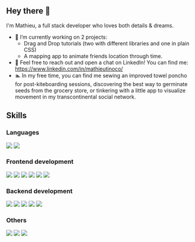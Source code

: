 ## Hey there 👋

I'm Mathieu, a full stack developer who loves both details & dreams.

- 🌱 I’m currently working on 2 projects:
    - Drag and Drop tutorials (two with different libraries and one in plain CSS)
    - A mapping app to animate friends location through time.
- 💬 Feel free to reach out and open a chat on LinkedIn! You can find me: https://www.linkedin.com/in/mathieutinoco/
- 🏊 In my free time, you can find me sewing an improved towel poncho for post-kiteboarding sessions, discovering the best way to germinate seeds from the grocery store, or tinkering with a little app to visualize movement in my transcontinental social network.

## Skills
### Languages
<p align-"left">
<img src="https://img.shields.io/badge/javascript-ffeb3b?style=for-the-badge&logo=javascript&logoColor=black">
<img src="https://img.shields.io/badge/typescript-037acb?style=for-the-badge&logo=typescript&logoColor=white">
</p>

### Frontend development
<p align-"left">
<img src="https://img.shields.io/badge/react-5ed3f3?style=for-the-badge&logo=react&logoColor=black">
<img src="https://img.shields.io/badge/angular-254bdd?style=for-the-badge&logo=angular&logoColor=white">
<img src="https://img.shields.io/badge/html5-cf5533?style=for-the-badge&logo=html5&logoColor=white">
<img src="https://img.shields.io/badge/css3-254bdd?style=for-the-badge&logo=css3&logoColor=white">
<img src="https://img.shields.io/badge/bootstrap-7735f9?style=for-the-badge&logo=bootstrap&logoColor=white">
<img src="https://img.shields.io/badge/Tailwindcss-7735f9?style=for-the-badge&logo=tailwindcss&logoColor=white">
</p>

### Backend development
<p align-"left">
<img src="https://img.shields.io/badge/node.js-87bf01?style=for-the-badge&logo=node.js&logoColor=white">
<img src="https://img.shields.io/badge/express-f5f5f5?style=for-the-badge&logo=express&logoColor=black">
<img src="https://img.shields.io/badge/koa-eaeaea?style=for-the-badge&logo=koa&logoColor=black">
<img src="https://img.shields.io/badge/postgresql-31658c?style=for-the-badge&logo=postgresql&logoColor=white">
<img src="https://img.shields.io/badge/mongodb-4caf50?style=for-the-badge&logo=mongodb&logoColor=white">
</p>

### Others
<p align-"left">
<img src="https://img.shields.io/badge/jest-944058?style=for-the-badge&logo=jest&logoColor=white">
<img src="https://img.shields.io/badge/github-e6e6e6?style=for-the-badge&logo=github&logoColor=black">
<img src="https://img.shields.io/badge/postman-f76936?style=for-the-badge&logo=postman&logoColor=white">
</p>


<!--
<img src="https://img.shields.io/badge/cypress-1F2937?style=for-the-badge&logo=cypress&logoColor=white">
- 🌱 I’m currently learning a lot about maps and CSS animations
- 🔭 I’m currently working on a relationship map project whose main goal is to animate people's location through years.
- 👯 I’m looking to collaborate on ...
- 💬 Ask me about ...

**Mathinoc/Mathinoc** is a ✨ _special_ ✨ repository because its `README.md` (this file) appears on your GitHub profile.
-->
